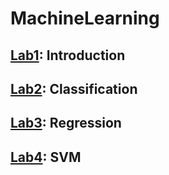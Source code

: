 # MachineLearning
## [Lab1](https://github.com/p4trvcja/Machine_Learning/tree/main/lab01): Introduction
## [Lab2](https://github.com/p4trvcja/Machine_Learning/tree/main/lab02): Classification
## [Lab3](https://github.com/p4trvcja/Machine_Learning/tree/main/lab03): Regression
## [Lab4](https://github.com/p4trvcja/Machine_Learning/tree/main/lab04): SVM
